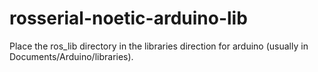 # rosserial-noetic-arduino-lib

Place the ros_lib directory in the libraries direction for arduino (usually in Documents/Arduino/libraries).

